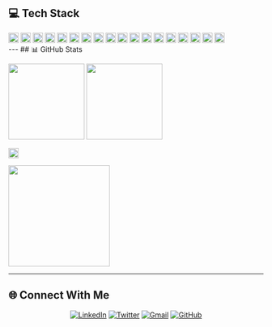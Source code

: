 ## 💻 Tech Stack
<div>
<img src="https://img.shields.io/badge/Node.js-339933?logo=nodedotjs&logoColor=white" height="20"/>
<img src="https://img.shields.io/badge/Express.js-000000?logo=express&logoColor=white" height="20"/>
<img src="https://img.shields.io/badge/Restify-FF6B35?logo=restify&logoColor=white" height="20"/>
<img src="https://img.shields.io/badge/MongoDB-47A248?logo=mongodb&logoColor=white" height="20"/>
<img src="https://img.shields.io/badge/Mongoose-880000?logo=mongoose&logoColor=white" height="20"/>
<img src="https://img.shields.io/badge/PostgreSQL-336791?logo=postgresql&logoColor=white" height="20"/>
<img src="https://img.shields.io/badge/SQL-4479A1?logo=postgresql&logoColor=white" height="20"/>
<img src="https://img.shields.io/badge/Prisma-2D3748?logo=prisma&logoColor=white" height="20"/>
<img src="https://img.shields.io/badge/Firebase-FFCA28?logo=firebase&logoColor=black" height="20"/>
<img src="https://img.shields.io/badge/JavaScript-F7DF1E?logo=javascript&logoColor=black" height="20"/>
<img src="https://img.shields.io/badge/TypeScript-3178C6?logo=typescript&logoColor=white" height="20"/>
<img src="https://img.shields.io/badge/React-61DAFB?logo=react&logoColor=black" height="20"/>
<img src="https://img.shields.io/badge/HTML5-E34F26?logo=html5&logoColor=white" height="20"/>
<img src="https://img.shields.io/badge/CSS3-1572B6?logo=css3&logoColor=white" height="20"/>
<img src="https://img.shields.io/badge/Git-F05032?logo=git&logoColor=white" height="20"/>
<img src="https://img.shields.io/badge/GitHub-181717?logo=github&logoColor=white" height="20"/>
<img src="https://img.shields.io/badge/Postman-FF6C37?logo=postman&logoColor=white" height="20"/>
<img src="https://img.shields.io/badge/Swagger-85EA2D?logo=swagger&logoColor=black" height="20"/>
</div>
---
## 📊 GitHub Stats
<p align="left">
  <img src="https://github-readme-stats.vercel.app/api/top-langs/?username=shubhamili&layout=compact&langs_count=8" height="150"/>
  <img src="https://streak-stats.demolab.com?user=shubhamili&theme=transparent&hide_border=true" height="150"/>
</p>

<p align="left">
  <img src="https://komarev.com/ghpvc/?username=shubhamili&color=6C63FF&style=flat-square&label=PROFILE+VIEWS" height="20"/>
</p>

<p align="left">
  <img src="https://github-readme-activity-graph.vercel.app/graph?username=shubhamili&theme=github-compact&bg_color=0D1117&color=6C63FF&line=6C63FF&point=FFFFFF&area=true&hide_border=true" height="200"/>
</p>

---

## 🌐 Connect With Me

<div align="center">

[![LinkedIn](https://img.shields.io/badge/LinkedIn-0077B5?style=for-the-badge&logo=linkedin&logoColor=white)](https://www.linkedin.com/in/shubham-singh-041b2a347/)
[![Twitter](https://img.shields.io/badge/Twitter-1DA1F2?style=for-the-badge&logo=twitter&logoColor=white)](https://x.com/Shubhamili)
[![Gmail](https://img.shields.io/badge/Gmail-D14836?style=for-the-badge&logo=gmail&logoColor=white)](mailto:shubhamsinghia160@gmail.com)
[![GitHub](https://img.shields.io/badge/GitHub-181717?style=for-the-badge&logo=github&logoColor=white)](https://github.com/shubhamili)

</div>

